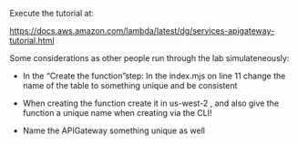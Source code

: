 Execute the tutorial at: 

https://docs.aws.amazon.com/lambda/latest/dg/services-apigateway-tutorial.html

Some considerations as other people run through the lab simulateneously:

- In the “Create the function”step:
In the index.mjs on line 11 change the name of the table to something unique and be consistent

- When creating the function create it in us-west-2 , and also give the function a unique name when creating via the CLI!

- Name the APIGateway something unique as well
